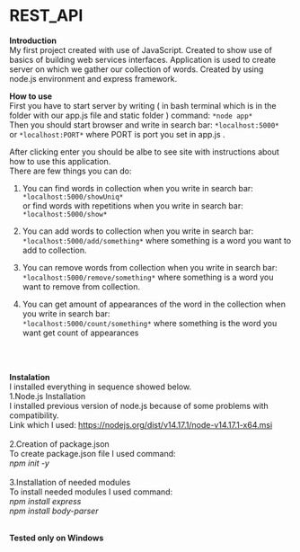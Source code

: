 # REST_API

**Introduction** <br />
My first project created with use of JavaScript. Created to show use of basics of building web services interfaces.
Application is used to create server on which we gather our collection of words. Created by using node.js environment and express framework.

**How to use** <br />
First you have to start server by writing ( in bash terminal which is in the folder with our app.js file and static folder ) command: 
```*node app*``` <br />
Then you should start browser and write in search bar:
```*localhost:5000* ```
or 
```*localhost:PORT*``` 
where PORT is port you set in app.js .

After clicking enter you should be albe to see site with instructions about how to use this application.<br />
There are few things you can do:
1. You can find words in collection when you write in search bar: <br />
```*localhost:5000/showUniq*``` <br />
or find words with repetitions when you write in search bar: <br />
``` *localhost:5000/show* ```<br />

2. You can add words to collection when you write in search bar:<br />
```*localhost:5000/add/something*``` where something is a word you want to add to collection.<br />
 
3. You can remove words from collection when you write in search bar:<br />
```*localhost:5000/remove/something*``` where something is a word you want to remove from collection.<br />

4. You can get amount of appearances of the word in the collection when you write in search bar:<br />
```*localhost:5000/count/something*``` where something is the word you want get count of appearances<br />
<br />
<br />

**Instalation** <br />
I installed everything in sequence showed below.<br />
1.Node.js Installation <br />
I installed previous version of node.js because of some problems with compatibility. <br />
Link which I used: https://nodejs.org/dist/v14.17.1/node-v14.17.1-x64.msi <br />
<br />
2.Creation of package.json <br />
To create package.json file I used command: <br />
*npm init -y* <br />
<br />
3.Installation of needed modules <br />
To install needed modules I used command: <br />
*npm install express* <br />
*npm install body-parser* <br />
<br />

**Tested only on Windows**
